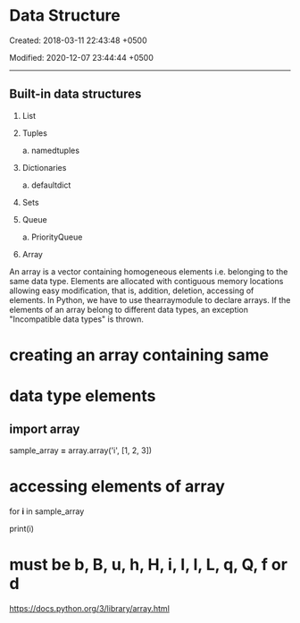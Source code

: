 # Data Structure

Created: 2018-03-11 22:43:48 +0500

Modified: 2020-12-07 23:44:44 +0500

---

## Built-in data structures

1. List

2. Tuples

    a.  namedtuples

3. Dictionaries

    a.  defaultdict

4. Sets

5. Queue

    a.  PriorityQueue

6. Array

An array is a vector containing homogeneous elements i.e. belonging to the same data type. Elements are allocated with contiguous memory locations allowing easy modification, that is, addition, deletion, accessing of elements. In Python, we have to use thearraymodule to declare arrays. If the elements of an array belong to different data types, an exception "Incompatible data types" is thrown.

# creating an array containing same

# data type elements

## import array

sample_array **=** array.array('i', [1, 2, 3])

# accessing elements of array

for **i** in sample_array

print(i)

# must be b, B, u, h, H, i, I, l, L, q, Q, f or d

<https://docs.python.org/3/library/array.html>
